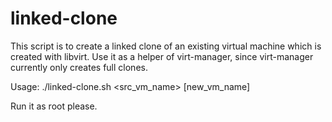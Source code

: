 # linked-clone

This script is to create a linked clone of an existing virtual machine which is created with libvirt.
Use it as a helper of virt-manager, since virt-manager currently only creates full clones.

Usage:
./linked-clone.sh &lt;src_vm_name&gt; [new_vm_name]

Run it as root please.


